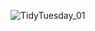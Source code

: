 ![TidyTuesday_01](https://github.com/elmonoestresado/Tidy-Tuesday-01/assets/99809958/ef659749-073f-4820-8615-7907f83c51a8)
